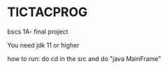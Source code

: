 # TICTACPROG
bscs 1A- final project

You need jdk 11 or higher

how to run:
do cd in the src and do "java MainFrame"
